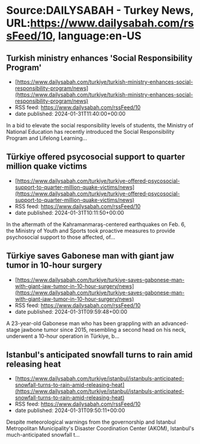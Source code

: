 # Source:DAILYSABAH - Turkey News, URL:https://www.dailysabah.com/rssFeed/10, language:en-US

## Turkish ministry enhances 'Social Responsibility Program'
 - [https://www.dailysabah.com/turkiye/turkish-ministry-enhances-social-responsibility-program/news](https://www.dailysabah.com/turkiye/turkish-ministry-enhances-social-responsibility-program/news)
 - RSS feed: https://www.dailysabah.com/rssFeed/10
 - date published: 2024-01-31T11:40:00+00:00

In a bid to elevate the social responsibility levels of students, the Ministry of National Education has recently introduced the Social Responsibility Program and Lifelong Learning...

## Türkiye offered psycosocial support to quarter million quake victims
 - [https://www.dailysabah.com/turkiye/turkiye-offered-psycosocial-support-to-quarter-million-quake-victims/news](https://www.dailysabah.com/turkiye/turkiye-offered-psycosocial-support-to-quarter-million-quake-victims/news)
 - RSS feed: https://www.dailysabah.com/rssFeed/10
 - date published: 2024-01-31T10:11:50+00:00

In the aftermath of the Kahramanmaraş-centered earthquakes on Feb. 6, the Ministry of Youth and Sports took proactive measures to provide psychosocial support to those affected, of...

## Türkiye saves Gabonese man with giant jaw tumor in 10-hour surgery
 - [https://www.dailysabah.com/turkiye/turkiye-saves-gabonese-man-with-giant-jaw-tumor-in-10-hour-surgery/news](https://www.dailysabah.com/turkiye/turkiye-saves-gabonese-man-with-giant-jaw-tumor-in-10-hour-surgery/news)
 - RSS feed: https://www.dailysabah.com/rssFeed/10
 - date published: 2024-01-31T09:59:48+00:00

A 23-year-old Gabonese man who has been grappling with an advanced-stage jawbone tumor since 2015, resembling a second head on his neck, underwent a 10-hour operation in Türkiye, b...

## Istanbul's anticipated snowfall turns to rain amid releasing heat
 - [https://www.dailysabah.com/turkiye/istanbul/istanbuls-anticipated-snowfall-turns-to-rain-amid-releasing-heat](https://www.dailysabah.com/turkiye/istanbul/istanbuls-anticipated-snowfall-turns-to-rain-amid-releasing-heat)
 - RSS feed: https://www.dailysabah.com/rssFeed/10
 - date published: 2024-01-31T09:50:11+00:00

Despite meteorological warnings from the governorship and Istanbul Metropolitan Municipality's Disaster Coordination Center (AKOM), Istanbul's much-anticipated snowfall t...


